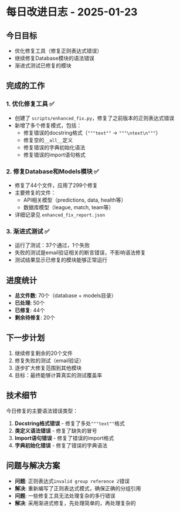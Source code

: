 # 每日改进日志 - 2025-01-23

## 今日目标
- 优化修复工具（修复正则表达式错误）
- 继续修复Database模块的语法错误
- 渐进式测试已修复的模块

## 完成的工作

### 1. 优化修复工具 ✅
- 创建了 `scripts/enhanced_fix.py`，修复了之前版本的正则表达式错误
- 新增了多个修复模式，包括：
  - 修复错误的docstring格式（`"""text""` → `"""\ntext\n"""`）
  - 修复空的`__all__`定义
  - 修复错误的字典初始化语法
  - 修复错误的import语句格式

### 2. 修复Database和Models模块 ✅
- 修复了44个文件，应用了299个修复
- 主要修复的文件：
  - API相关模型（predictions, data, health等）
  - 数据库模型（league, match, team等）
- 详细记录见 `enhanced_fix_report.json`

### 3. 渐进式测试 ✅
- 运行了测试：37个通过，1个失败
- 失败的测试是email验证相关的断言错误，不影响语法修复
- 测试结果显示已修复的模块能够正常运行

## 进度统计
- **总文件数**: 70个（database + models目录）
- **已处理**: 50个
- **已修复**: 44个
- **剩余待修复**: 20个

## 下一步计划
1. 继续修复剩余的20个文件
2. 修复失败的测试（email验证）
3. 逐步扩大修复范围到其他模块
4. 目标：最终能够计算真实的测试覆盖率

## 技术细节
今日修复的主要语法错误类型：
1. **Docstring格式错误** - 修复了多处`"""text""`格式
2. **类定义语法错误** - 修复了缺失的冒号
3. **Import语句错误** - 修复了错误的import格式
4. **字典初始化错误** - 修复了错误的字典语法

## 问题与解决方案
- **问题**: 正则表达式`invalid group reference 2`错误
- **解决**: 重新编写了正则表达式模式，确保正确的分组引用
- **问题**: 一些修复工具无法处理复杂的多行错误
- **解决**: 采用渐进式修复，先处理简单的，再处理复杂的
